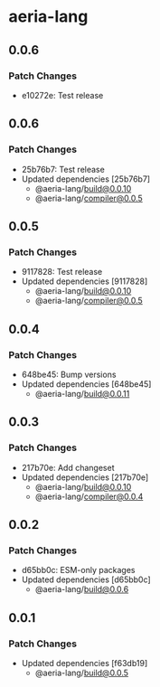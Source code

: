 # aeria-lang

## 0.0.6

### Patch Changes

- e10272e: Test release

## 0.0.6

### Patch Changes

- 25b76b7: Test release
- Updated dependencies [25b76b7]
  - @aeria-lang/build@0.0.10
  - @aeria-lang/compiler@0.0.5

## 0.0.5

### Patch Changes

- 9117828: Test release
- Updated dependencies [9117828]
  - @aeria-lang/build@0.0.10
  - @aeria-lang/compiler@0.0.5

## 0.0.4

### Patch Changes

- 648be45: Bump versions
- Updated dependencies [648be45]
  - @aeria-lang/build@0.0.11

## 0.0.3

### Patch Changes

- 217b70e: Add changeset
- Updated dependencies [217b70e]
  - @aeria-lang/build@0.0.10
  - @aeria-lang/compiler@0.0.4

## 0.0.2

### Patch Changes

- d65bb0c: ESM-only packages
- Updated dependencies [d65bb0c]
  - @aeria-lang/build@0.0.6

## 0.0.1

### Patch Changes

- Updated dependencies [f63db19]
  - @aeria-lang/build@0.0.5
